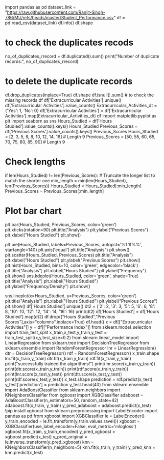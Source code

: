 import pandas as pd
dataset_link = "https://raw.githubusercontent.com/Ranjit-Singh-786/MU/refs/heads/master/Student_Performance.csv"
df = pd.read_csv(dataset_link)
df.info()
df.shape
# to check the duplicates recods
no_of_duplicates_rrecord = df.duplicated().sum()
print("Number of duplicate records:", no_of_duplicates_rrecord)
# to delete the duplicate records
df.drop_duplicates(inplace=True)
df.shape
df.isnull().sum()          # to check the missing records
df
df['Extracurricular Activities'].unique()
df['Extracurricular Activities'].value_counts()
Extracurricular_Activities_dt = {'Yes': 1, 'No': 0}
df['Extracurricular Activities'] = df['Extracurricular Activities'].map(Extracurricular_Activities_dt)
df
import matplotlib.pyplot as plt
import seaborn as sns
Hours_Studied = df['Hours Studied'].value_counts().keys()
Hours_Studied
Previous_Scores = df['Previous Scores'].value_counts().keys()
Previous_Scores
Hours_Studied = [2, 3, 5, 6, 8, 10, 12, 14, 16]  # Length 9
Previous_Scores = [50, 55, 60, 65, 70, 75, 80, 85, 90]  # Length 9

# Check lengths
if len(Hours_Studied) != len(Previous_Scores):
    # Truncate the longer list to match the shorter one
    min_length = min(len(Hours_Studied), len(Previous_Scores))
    Hours_Studied = Hours_Studied[:min_length]
    Previous_Scores = Previous_Scores[:min_length]

# Plot bar chart
plt.bar(Hours_Studied, Previous_Scores, color='green')
plt.xticks(rotation=90)
plt.title("Analysis")
plt.ylabel("Previous Scores")
plt.xlabel("Hours Studied")
plt.show()

plt.pie(Hours_Studied, labels=Previous_Scores, autopct='%1.1f%%', startangle=140)
plt.axis('equal')
plt.title("Analysis")
plt.show()
plt.scatter(Hours_Studied, Previous_Scores)
plt.title("Analysis")
plt.xlabel("Hours Studied")
plt.ylabel("Previous Scores")
plt.show()
plt.hist(Hours_Studied, bins=10, color='green', edgecolor='black')
plt.title("Analysis")
plt.xlabel("Hours Studied")
plt.ylabel("Frequency")
plt.show()
sns.kdeplot(Hours_Studied, color='green', shade=True)
plt.title("Analysis")
plt.xlabel("Hours Studied")
plt.ylabel("Frequency/Density")
plt.show()

sns.lineplot(x=Hours_Studied, y=Previous_Scores, color='green')
plt.title("Analysis")
plt.xlabel("Hours Studied")
plt.ylabel("Previous Scores")
plt.show()
df['Hours Studied'].unique()
dt2 = {'2': 2, '3': 3, '5': 5, '6': 6, '8': 8, '10': 10, '12': 12, '14': 14, '16': 16}
print(dt2)
df['Hours Studied'] = df['Hours Studied'].map(dt2)
df.drop(["Hours Studied","Previous Scores"],axis="columns",inplace=True)
df.head()
x = df[["Extracurricular Activities"]]
y = df[["Performance Index"]]
from sklearn.model_selection import train_test_split
x_train,x_test,y_train,y_test = train_test_split(x,y,test_size=0.2)
from sklearn.linear_model import LinearRegression
from sklearn.tree import DecisionTreeRegressor
from sklearn.ensemble import RandomForestRegressor
lnr = LinearRegression()
dtr  =  DecisionTreeRegressor()
rdf = RandomForestRegressor()
x_train.shape
lnr.fit(x_train,y_train)
dtr.fit(x_train,y_train)
rdf.fit(x_train,y_train)
print("successfully trained the algorithms!")
print(lnr.score(x_train,y_train))
print(dtr.score(x_train,y_train))
print(rdf.score(x_train,y_train))
print(lnr.score(x_test,y_test))
print(dtr.score(x_test,y_test))
print(rdf.score(x_test,y_test))
x_test.shape
prediction = rdf.predict(x_test)
y_test['prediction'] = prediction
y_test.head(40)
from sklearn.ensemble import AdaBoostClassifier
from sklearn.neighbors import KNeighborsClassifier
from xgboost import XGBClassifier
adaboost = AdaBoostClassifier(n_estimators=50, random_state=42)
adaboost.fit(x_train, y_train)
y_pred_adaboost = adaboost.predict(x_test)
!pip install xgboost
from sklearn.preprocessing import LabelEncoder
import pandas as pd
from xgboost import XGBClassifier
le = LabelEncoder()
y_train_encoded = le.fit_transform(y_train.values.ravel())
xgboost = XGBClassifier(use_label_encoder=False, eval_metric='mlogloss')
xgboost.fit(x_train, y_train_encoded)
y_pred_xgboost = xgboost.predict(x_test)
y_pred_original = le.inverse_transform(y_pred_xgboost)
knn = KNeighborsClassifier(n_neighbors=5)
knn.fit(x_train, y_train)
y_pred_knn = knn.predict(x_test)


